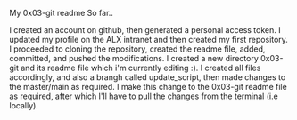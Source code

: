 My 0x03-git readme
So far..

I created an account on github, then generated a personal access token.
I updated my profile on the ALX intranet and then created my first repository.
I proceeded to cloning the repository, created the readme file, added, committed, and pushed the modifications.
I created a new directory 0x03-git and its readme file which i'm currently editing :).
I created all files accordingly, and also a brangh called update_script, then made changes to the master/main as required.
I make this change to the 0x03-git readme file as required, after which I'll have to pull the changes from the terminal (i.e locally).

